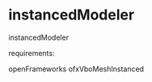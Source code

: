 instancedModeler
================

instancedModeler

requirements:

openFrameworks
ofxVboMeshInstanced